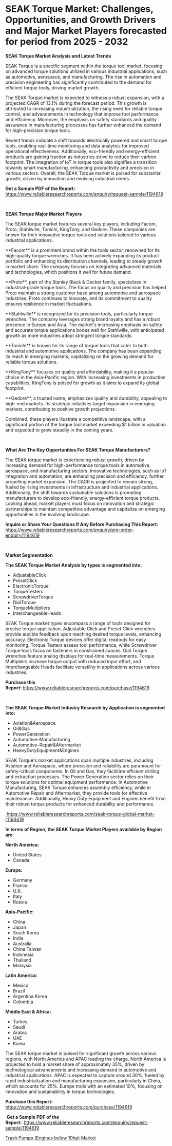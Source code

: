 <p><h1>SEAK Torque Market: Challenges, Opportunities, and Growth Drivers and Major Market Players forecasted for period from 2025 - 2032</h1></p><p><strong>SEAK Torque Market Analysis and Latest Trends</strong></p>
<p><p>SEAK Torque is a specific segment within the torque tool market, focusing on advanced torque solutions utilized in various industrial applications, such as automotive, aerospace, and manufacturing. The rise in automation and precision engineering has significantly contributed to the demand for efficient torque tools, driving market growth. </p><p>The SEAK Torque market is expected to witness a robust expansion, with a projected CAGR of 13.1% during the forecast period. This growth is attributed to increasing industrialization, the rising need for reliable torque control, and advancements in technology that improve tool performance and efficiency. Moreover, the emphasis on safety standards and quality assurance in manufacturing processes has further enhanced the demand for high-precision torque tools.</p><p>Recent trends indicate a shift towards electrically powered and smart torque tools, enabling real-time monitoring and data analytics for improved operational effectiveness. Additionally, eco-friendly and energy-efficient products are gaining traction as industries strive to reduce their carbon footprint. The integration of IoT in torque tools also signifies a transition towards smart manufacturing, enhancing productivity and precision in various sectors. Overall, the SEAK Torque market is poised for substantial growth, driven by innovation and evolving industrial needs.</p></p>
<p><strong>Get a Sample PDF of the Report:&nbsp;</strong> <a href="https://www.reliableresearchreports.com/enquiry/request-sample/1194619?utm_campaign=3193&utm_medium=2&utm_source=Github&utm_content=ia&utm_term=22032025&utm_id=seak-torque">https://www.reliableresearchreports.com/enquiry/request-sample/1194619</a></p>
<p>&nbsp;</p>
<p><strong>SEAK Torque Major Market Players</strong></p>
<p><p>The SEAK torque market features several key players, including Facom, Proto, Stahlwille, Tonichi, KingTony, and Gedore. These companies are known for their innovative torque tools and solutions tailored to various industrial applications.</p><p>**Facom** is a prominent brand within the tools sector, renowned for its high-quality torque wrenches. It has been actively expanding its product portfolio and enhancing its distribution channels, leading to steady growth in market share. The company focuses on integrating advanced materials and technologies, which positions it well for future demand.</p><p>**Proto**, part of the Stanley Black & Decker family, specializes in industrial-grade torque tools. The focus on quality and precision has helped Proto maintain a strong customer base among automotive and aerospace industries. Proto continues to innovate, and its commitment to quality ensures resilience in market fluctuations.</p><p>**Stahlwille** is recognized for its precision tools, particularly torque wrenches. The company leverages strong brand loyalty and has a robust presence in Europe and Asia. The market's increasing emphasis on safety and accurate torque applications bodes well for Stahlwille, with anticipated growth as more industries adopt stringent torque standards.</p><p>**Tonichi** is known for its range of torque tools that cater to both industrial and automotive applications. The company has been expanding its reach in emerging markets, capitalizing on the growing demand for reliable torque solutions.</p><p>**KingTony** focuses on quality and affordability, making it a popular choice in the Asia-Pacific region. With increasing investments in production capabilities, KingTony is poised for growth as it aims to expand its global footprint.</p><p>**Gedore**, a trusted name, emphasizes quality and durability, appealing to high-end markets. Its strategic initiatives target expansion in emerging markets, contributing to positive growth projections.</p><p>Combined, these players illustrate a competitive landscape, with a significant portion of the torque tool market exceeding $1 billion in valuation and expected to grow steadily in the coming years.</p></p>
<p>&nbsp;</p>
<p><strong>What Are The Key Opportunities For SEAK Torque Manufacturers?</strong></p>
<p><p>The SEAK torque market is experiencing robust growth, driven by increasing demand for high-performance torque tools in automotive, aerospace, and manufacturing sectors. Innovative technologies, such as IoT integration and automation, are enhancing precision and efficiency, further propelling market expansion. The CAGR is projected to remain strong, fueled by rising investments in infrastructure and industrial applications. Additionally, the shift towards sustainable solutions is prompting manufacturers to develop eco-friendly, energy-efficient torque products. Looking ahead, market players must focus on innovation and strategic partnerships to maintain competitive advantage and capitalize on emerging opportunities in the evolving landscape.</p></p>
<p><strong>Inquire or Share Your Questions If Any Before Purchasing This Report:</strong> <a href="https://www.reliableresearchreports.com/enquiry/pre-order-enquiry/1194619?utm_campaign=3193&utm_medium=2&utm_source=Github&utm_content=ia&utm_term=22032025&utm_id=seak-torque">https://www.reliableresearchreports.com/enquiry/pre-order-enquiry/1194619</a></p>
<p>&nbsp;</p>
<p><strong>Market Segmentation</strong></p>
<p><strong>The SEAK Torque Market Analysis by types is segmented into:</strong></p>
<p><ul><li>AdjustableClick</li><li>PresetClick</li><li>ElectronicTorque</li><li>TorqueTesters</li><li>ScrewdriverTorque</li><li>DialTorque</li><li>TorqueMultipliers</li><li>InterchangeableHeads</li></ul></p>
<p><p>SEAK Torque market types encompass a range of tools designed for precise torque application. Adjustable Click and Preset Click wrenches provide audible feedback upon reaching desired torque levels, enhancing accuracy. Electronic Torque devices offer digital readouts for easy monitoring. Torque Testers assess tool performance, while Screwdriver Torque tools focus on fasteners in constrained spaces. Dial Torque wrenches feature analog displays for real-time measurements. Torque Multipliers increase torque output with reduced input effort, and Interchangeable Heads facilitate versatility in applications across various industries.</p></p>
<p><strong>Purchase this Report:&nbsp;</strong><a href="https://www.reliableresearchreports.com/purchase/1194619?utm_campaign=3193&utm_medium=2&utm_source=Github&utm_content=ia&utm_term=22032025&utm_id=seak-torque">https://www.reliableresearchreports.com/purchase/1194619</a></p>
<p>&nbsp;</p>
<p><strong>The SEAK Torque Market Industry Research by Application is segmented into:</strong></p>
<p><ul><li>Aviation&Aerospace</li><li>Oil&Gas</li><li>PowerGeneration</li><li>Automotive–Manufacturing</li><li>Automotive–Repair&Aftermarket</li><li>HeavyDutyEquipment&Engines</li></ul></p>
<p><p>SEAK Torque's market applications span multiple industries, including Aviation and Aerospace, where precision and reliability are paramount for safety-critical components. In Oil and Gas, they facilitate efficient drilling and extraction processes. The Power Generation sector relies on their torque solutions for optimal equipment performance. In Automotive Manufacturing, SEAK Torque enhances assembly efficiency, while in Automotive Repair and Aftermarket, they provide tools for effective maintenance. Additionally, Heavy Duty Equipment and Engines benefit from their robust torque products for enhanced durability and performance.</p></p>
<p><a href="https://www.reliableresearchreports.com/seak-torque-global-market-r1194619?utm_campaign=3193&utm_medium=2&utm_source=Github&utm_content=ia&utm_term=22032025&utm_id=seak-torque">&nbsp;https://www.reliableresearchreports.com/seak-torque-global-market-r1194619</a></p>
<p><strong>In terms of Region, the SEAK Torque Market Players available by Region are:</strong></p>
<p>
    <p> <strong> North America: </strong>
        <ul>
            <li>United States</li>
            <li>Canada</li>
        </ul>
        </p> 
    <p> <strong> Europe: </strong>
        <ul>
            <li>Germany</li>
            <li>France</li>
            <li>U.K.</li>
            <li>Italy</li>
            <li>Russia</li>
        </ul>
        </p> 
    <p> <strong> Asia-Pacific: </strong>
        <ul>
            <li>China</li>
            <li>Japan</li>
            <li>South Korea</li>
            <li>India</li>
            <li>Australia</li>
            <li>China Taiwan</li>
            <li>Indonesia</li>
            <li>Thailand</li>
            <li>Malaysia</li>
        </ul>
        </p> 
    <p> <strong> Latin America: </strong>
        <ul>
            <li>Mexico</li>
            <li>Brazil</li>
            <li>Argentina Korea</li>
            <li>Colombia</li>
        </ul>
        </p> 
    <p> <strong> Middle East & Africa: </strong>
        <ul>
            <li>Turkey</li>
            <li>Saudi</li>
            <li>Arabia</li>
            <li>UAE</li>
            <li>Korea</li>
        </ul>
    </p>
    </p>
<p><p>The SEAK torque market is poised for significant growth across various regions, with North America and APAC leading the charge. North America is projected to hold a market share of approximately 35%, driven by technological advancements and increasing demand in automotive and industrial applications. APAC is expected to capture around 30%, fueled by rapid industrialization and manufacturing expansion, particularly in China, which accounts for 25%. Europe trails with an estimated 10%, focusing on innovation and sustainability in torque technologies.</p></p>
<p><strong>Purchase this Report: </strong><a href="https://www.reliableresearchreports.com/purchase/1194619?utm_campaign=3193&utm_medium=2&utm_source=Github&utm_content=ia&utm_term=22032025&utm_id=seak-torque">https://www.reliableresearchreports.com/purchase/1194619</a></p>
<p>&nbsp;<strong>Get a Sample PDF of the Report:&nbsp;&nbsp;</strong><a href="https://www.reliableresearchreports.com/enquiry/request-sample/1194619?utm_campaign=3193&utm_medium=2&utm_source=Github&utm_content=ia&utm_term=22032025&utm_id=seak-torque">https://www.reliableresearchreports.com/enquiry/request-sample/1194619</a></p>
<p><strong></strong></p>
<p><p><a href="https://github.com/hedbomkrahe/Market-Research-Report-List-1/blob/main/trash-pumps-engines-below-10hp-market.md?utm_campaign=3193&utm_medium=2&utm_source=Github&utm_content=ia&utm_term=22032025&utm_id=seak-torque">Trash Pumps (Engines below 10hp) Market</a></p></p>